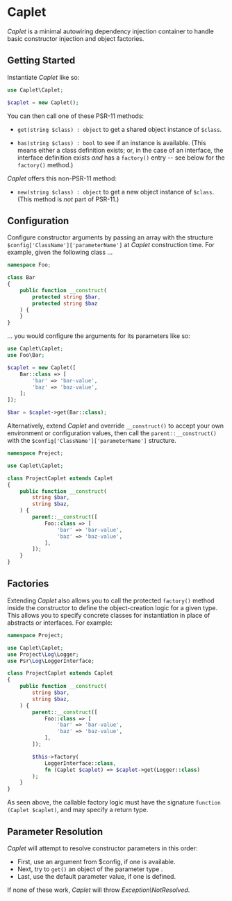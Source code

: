 # Caplet

_Caplet_ is a minimal autowiring dependency injection container to handle
basic constructor injection and object factories.

## Getting Started

Instantiate _Caplet_ like so:

```php
use Caplet\Caplet;

$caplet = new Caplet();
```

You can then call one of these PSR-11 methods:

- `get(string $class) : object` to get a shared object instance of `$class`.

- `has(string $class) : bool` to see if an instance is available. (This means
  either a class definition exists; or, in the case of an interface, the
  interface definition exists *and* has a `factory()` entry -- see below for
  the `factory()` method.)

_Caplet_ offers this non-PSR-11 method:

- `new(string $class) : object` to get a new object instance of `$class`.
  (This method is *not* part of PSR-11.)

## Configuration

Configure constructor arguments by passing an array with the structure
`$config['ClassName']['parameterName']` at _Caplet_ construction time. For
example, given the following class ...

```php
namespace Foo;

class Bar
{
    public function __construct(
        protected string $bar,
        protected string $baz
    ) {
    }
}
```

... you would configure the arguments for its parameters like so:

```php
use Caplet\Caplet;
use Foo\Bar;

$caplet = new Caplet([
    Bar::class => [
        'bar' => 'bar-value',
        'baz' => 'baz-value',
    ];
]);

$bar = $caplet->get(Bar::class);
```

Alternatively, extend _Caplet_ and override `__construct()` to accept your own
environment or configuration values, then call the `parent::__construct()` with
the `$config['ClassName']['parameterName']` structure.

```php
namespace Project;

use Caplet\Caplet;

class ProjectCaplet extends Caplet
{
    public function __construct(
        string $bar,
        string $baz,
    ) {
        parent::__construct([
            Foo::class => [
                'bar' => 'bar-value',
                'baz' => 'baz-value',
            ],
        ]);
    }
}
```

## Factories

Extending _Caplet_ also allows you to call the protected `factory()` method
inside the constructor to define the object-creation logic for a given type.
This allows you to specify concrete classes for instantiation in place of
abstracts or interfaces. For example:

```php
namespace Project;

use Caplet\Caplet;
use Project\Log\Logger;
use Psr\Log\LoggerInterface;

class ProjectCaplet extends Caplet
{
    public function __construct(
        string $bar,
        string $baz,
    ) {
        parent::__construct([
            Foo::class => [
                'bar' => 'bar-value',
                'baz' => 'baz-value',
            ],
        ]);

        $this->factory(
            LoggerInterface::class,
            fn (Caplet $caplet) => $caplet->get(Logger::class)
        );
    }
}
```

As seen above, the callable factory logic must have the signature
`function (Caplet $caplet)`, and may specify a return type.

## Parameter Resolution

_Caplet_ will attempt to resolve constructor parameters in this order:

- First, use an argument from $config, if one is available.
- Next, try to `get()` an object of the parameter type .
- Last, use the default parameter value, if one is defined.

If none of these work, _Caplet_ will throw _Exception\NotResolved_.
